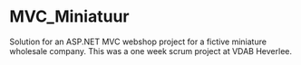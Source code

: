 # MVC_Miniatuur

Solution for an ASP.NET MVC webshop project for a fictive miniature wholesale company.
This was a one week scrum project at VDAB Heverlee.
